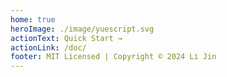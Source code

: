 ```yaml
---
home: true
heroImage: ./image/yuescript.svg
actionText: Quick Start →
actionLink: /doc/
footer: MIT Licensed | Copyright © 2024 Li Jin
---
```


